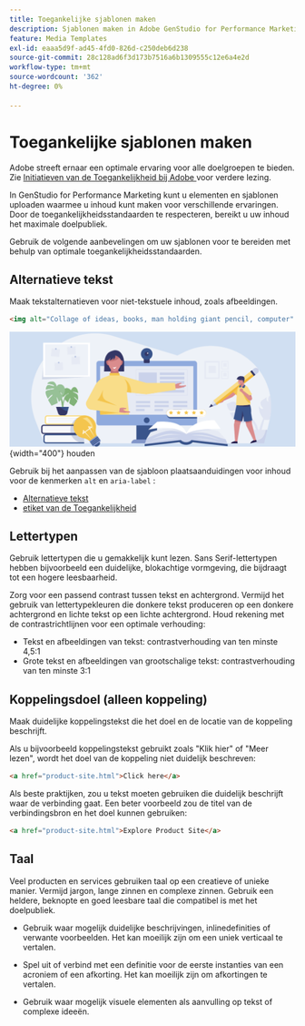 ```yaml
---
title: Toegankelijke sjablonen maken
description: Sjablonen maken in Adobe GenStudio for Performance Marketing waarmee u meer van uw publiek kunt bereiken en een optimale ervaring kunt bieden.
feature: Media Templates
exl-id: eaaa5d9f-ad45-4fd0-826d-c250deb6d238
source-git-commit: 28c128ad6f3d173b7516a6b1309555c12e6a4e2d
workflow-type: tm+mt
source-wordcount: '362'
ht-degree: 0%

---
```


# Toegankelijke sjablonen maken

Adobe streeft ernaar een optimale ervaring voor alle doelgroepen te bieden. Zie [ Initiatieven van de Toegankelijkheid bij Adobe ](https://www.adobe.com/trust/accessibility/initiatives.html) voor verdere lezing.

In GenStudio for Performance Marketing kunt u elementen en sjablonen uploaden waarmee u inhoud kunt maken voor verschillende ervaringen. Door de toegankelijkheidsstandaarden te respecteren, bereikt u uw inhoud het maximale doelpubliek.

Gebruik de volgende aanbevelingen om uw sjablonen voor te bereiden met behulp van optimale toegankelijkheidsstandaarden.

## Alternatieve tekst

Maak tekstalternatieven voor niet-tekstuele inhoud, zoals afbeeldingen.

```html
<img alt="Collage of ideas, books, man holding giant pencil, computer" src="card-create-assets.png">
```

![ Collage van ideeën, boeken, man die reuzenpotlood, computer ](/help/assets/card-create-assets.png){width="400"} houden

Gebruik bij het aanpassen van de sjabloon plaatsaanduidingen voor inhoud voor de kenmerken `alt` en `aria-label` :

- [ Alternatieve tekst ](/help/user-guide/content/customize-template.md#alternative-text)
- [ etiket van de Toegankelijkheid ](/help/user-guide/content/customize-template.md#accessibility-label)

## Lettertypen

Gebruik lettertypen die u gemakkelijk kunt lezen. Sans Serif-lettertypen hebben bijvoorbeeld een duidelijke, blokachtige vormgeving, die bijdraagt tot een hogere leesbaarheid.

Zorg voor een passend contrast tussen tekst en achtergrond. Vermijd het gebruik van lettertypekleuren die donkere tekst produceren op een donkere achtergrond en lichte tekst op een lichte achtergrond. Houd rekening met de contrastrichtlijnen voor een optimale verhouding:

- Tekst en afbeeldingen van tekst: contrastverhouding van ten minste 4,5:1
- Grote tekst en afbeeldingen van grootschalige tekst: contrastverhouding van ten minste 3:1

## Koppelingsdoel (alleen koppeling)

Maak duidelijke koppelingstekst die het doel en de locatie van de koppeling beschrijft.

Als u bijvoorbeeld koppelingstekst gebruikt zoals &quot;Klik hier&quot; of &quot;Meer lezen&quot;, wordt het doel van de koppeling niet duidelijk beschreven:

```html
<a href="product-site.html">Click here</a>
```

Als beste praktijken, zou u tekst moeten gebruiken die duidelijk beschrijft waar de verbinding gaat. Een beter voorbeeld zou de titel van de verbindingsbron en het doel kunnen gebruiken:

```html
<a href="product-site.html">Explore Product Site</a>
```

## Taal

Veel producten en services gebruiken taal op een creatieve of unieke manier. Vermijd jargon, lange zinnen en complexe zinnen. Gebruik een heldere, beknopte en goed leesbare taal die compatibel is met het doelpubliek.

- Gebruik waar mogelijk duidelijke beschrijvingen, inlinedefinities of verwante voorbeelden. Het kan moeilijk zijn om een uniek verticaal te vertalen.

- Spel uit of verbind met een definitie voor de eerste instanties van een acroniem of een afkorting. Het kan moeilijk zijn om afkortingen te vertalen.

- Gebruik waar mogelijk visuele elementen als aanvulling op tekst of complexe ideeën.
